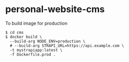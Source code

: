 # personal-website-cms

To build image for production

```
$ cd cms
$ docker build \
  --build-arg NODE_ENV=production \
  # --build-arg STRAPI_URL=https://api.example.com \
  -t mystrapiapp:latest \
  -f Dockerfile.prod .
 ```